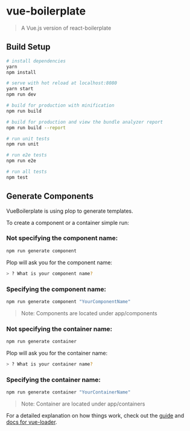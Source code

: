 # vue-boilerplate

> A Vue.js version of react-boilerplate

## Build Setup

``` bash
# install dependencies
yarn
npm install

# serve with hot reload at localhost:8080
yarn start
npm run dev

# build for production with minification
npm run build

# build for production and view the bundle analyzer report
npm run build --report

# run unit tests
npm run unit

# run e2e tests
npm run e2e

# run all tests
npm test
```

## Generate Components

VueBoilerplate is using plop to generate templates.

To create a component or a container simple run:

### Not specifying the component name:
``` bash
npm run generate component
```

Plop will ask you for the component name:
``` bash
> ? What is your component name?
```

### Specifying the component name:
``` bash
npm run generate component "YourComponentName"
```

> Note: Components are located under app/components

### Not specifying the container name:
``` bash
npm run generate container
```

Plop will ask you for the container name:
``` bash
> ? What is your container name?
```

### Specifying the container name:
``` bash
npm run generate container "YourContainerName"
```

> Note: Container are located under app/containers


For a detailed explanation on how things work, check out the [guide](http://vuejs-templates.github.io/webpack/) and [docs for vue-loader](http://vuejs.github.io/vue-loader).
